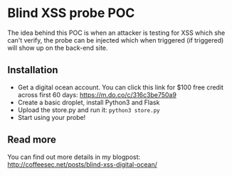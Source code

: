 # Blind XSS probe POC

The idea behind this POC is when an attacker is testing for XSS which she can't verify, the probe can be injected which when triggered (if triggered) will show up on the back-end site.

## Installation

* Get a digital ocean account. You can click this link for $100 free credit across first 60 days: https://m.do.co/c/316c3be750a9
* Create a basic droplet, install Python3 and Flask
* Upload the store.py and run it: `python3 store.py`
* Start using your probe!

## Read more

You can find out more details in my blogpost: http://coffeesec.net/posts/blind-xss-digital-ocean/